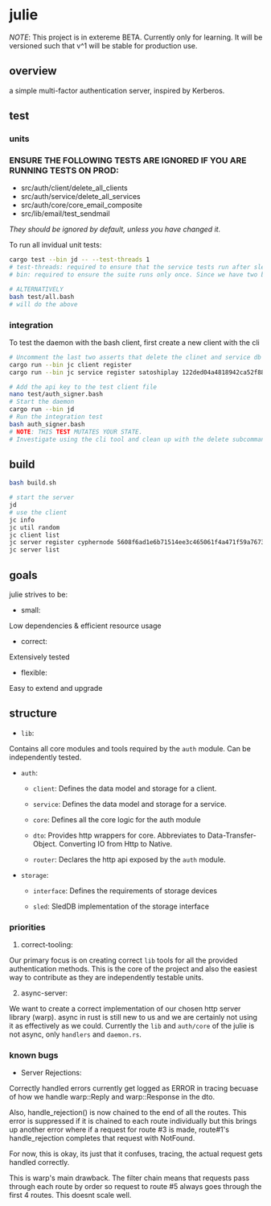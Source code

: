 # julie

*NOTE*: This project is in extereme BETA. Currently only for learning. It will be versioned such that v^1 will be stable for production use.

## overview

a simple multi-factor authentication server, inspired by Kerberos.

## test

### units


### ENSURE THE FOLLOWING TESTS ARE IGNORED IF YOU ARE RUNNING TESTS ON PROD:

- src/auth/client/delete_all_clients
- src/auth/service/delete_all_services
- src/auth/core/core_email_composite
- src/lib/email/test_sendmail

*They should be ignored by default, unless you have changed it.*

To run all invidual unit tests:

```bash
cargo test --bin jd -- --test-threads 1
# test-threads: required to ensure that the service tests run after sled so that a db is created.
# bin: required to ensure the suite runs only once. Since we have two bins, it will run twice by default.

# ALTERNATIVELY
bash test/all.bash
# will do the above

```


### integration
To test the daemon with the bash client, first create a new client with the cli

```bash
# Uncomment the last two asserts that delete the clinet and service db entries
cargo run --bin jc client register
cargo run --bin jc service register satoshiplay 122ded04a4818942ca52f8844e86df65fe5db3bb4b66bb45a4b02aea6e1bdef5

# Add the api key to the test client file
nano test/auth_signer.bash
# Start the daemon
cargo run --bin jd
# Run the integration test
bash auth_signer.bash
# NOTE: THIS TEST MUTATES YOUR STATE. 
# Investigate using the cli tool and clean up with the delete subcommands
```

## build

```bash
bash build.sh

# start the server
jd
# use the client
jc info
jc util random
jc client list
jc server register cyphernode 5608f6ad1e6b71514ee3c465061f4a471f59a76734796e5d78c7191cedd30127
jc server list


```
## goals

julie strives to be:

- small:

Low dependencies & efficient resource usage

- correct:

Extensively tested

- flexible:

Easy to extend and upgrade

## structure

- `lib`:

Contains all core modules and tools required by the `auth` module. Can be independently tested. 

- `auth`: 

    - `client`: Defines the data model and storage for a client.

    - `service`: Defines the data model and storage for a service.

    - `core`: Defines all the core logic for the auth module

    - `dto`: Provides http wrappers for core. Abbreviates to Data-Transfer-Object. Converting IO from Http to Native.

    - `router`: Declares the http api exposed by the `auth` module.

- `storage`: 

    - `interface`: Defines the requirements of storage devices

    - `sled`: SledDB implementation of the storage interface

### priorities

1. correct-tooling: 

Our primary focus is on creating correct `lib` tools for all the provided authentication methods. This is the core of the project and also the easiest way to contribute as they are independently testable units.

2. async-server: 

We want to create a correct implementation of our chosen http server library (warp). async in rust is still new to us and we are certainly not using it as effectively as we could. Currently the `lib` and `auth/core` of the julie is not async, only `handlers` and `daemon.rs`.  


### known bugs

- Server Rejections: 

Correctly handled errors currently get logged as ERROR in tracing becuase of how we handle warp::Reply and warp::Response in the dto. 

Also, handle_rejection() is now chained to the end of all the routes. 
This error is suppressed if it is chained to each route individually but this brings up another error where if a request for route #3 is made, route#1's handle_rejection completes that request with NotFound. 

For now, this is okay, its just that it confuses, tracing, the actual request gets handled correctly. 

This is warp's main drawback. The filter chain means that requests pass through each route by order so request to route #5 always goes through the first 4 routes. This doesnt scale well. 

